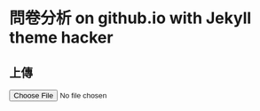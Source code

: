 # 問卷分析 on github.io with Jekyll theme hacker

<script src="https://unpkg.com/xlsx/dist/xlsx.full.min.js"></script>
<script src="https://cdn.jsdelivr.net/npm/chart.js"></script>

## 上傳
<div id="upload-file">
<input type="file" id="xlsxFile" accept=".xlsx" onchange="startProcessing()">
</div>

<div id="worksheetsInfo"></div>

<script>
type Question = { type: string, question: number };
type Answer = number;

interface MappingTable {
    q_maps: { [lang: string]: { [cell: string]: Question } };
    a_maps: { [lang: string]: { [cell: string]: Answer } };
}

interface Form {
    type: string;
    ans: number[];
}

function uploadFile(file: File): Promise<Uint8Array> {
    return new Promise((resolve, reject) => {
        const reader = new FileReader();
        reader.onload = function(e) {
            resolve(new Uint8Array(e.target.result as ArrayBuffer));
        };
        reader.onerror = reject;
        reader.readAsArrayBuffer(file);
    });
}

function parseXLSX(data: Uint8Array) {
    return XLSX.read(data, {type: 'array'});
}

function createDict(sheetTranslate: any[][]): MappingTable {
    let q_maps: { [lang: string]: { [cell: string]: Question } } = {}; 
    let a_maps: { [lang: string]: { [cell: string]: Answer } } = {};
    let ordinal = 1;
    let question = 1;

    sheetTranslate.forEach((line, i) => {
        if (i === 0) return;
        let type = line[0];
        line.forEach((cell, j) => {
            if (j === 0) return;
            let lang = sheetTranslate[0][j];
            if (!q_maps[lang]) q_maps[lang] = {};
            if (!a_maps[lang]) a_maps[lang] = {};
            if (type) {
                q_maps[lang][cell] = { type: type, question: question++ };
                ordinal = 1;
            } else {
                a_maps[lang][cell] = ordinal++;
            }
        });
    });

    return { q_maps, a_maps };
}

function parseSurvey(sheet: any[][], mappingTable: MappingTable): Form[] {
    let forms: Form[] = [];
    let lang = sheet[0][0];
    sheet.forEach((line, i) => {
        if (i === 0) return;
        let form: Form = { type: lang, ans: [] };
        line.forEach((cell, j) => {
            let question = mappingTable.q_maps[lang][sheet[0][j]];
            form.type = question.type;
            let answers = cell.split(',').map(Number);
            answers.forEach(answer => {
                form.ans.push(mappingTable.a_maps[lang][answer]);
            });
        });
        forms.push(form);
    });

    return forms;
}

function drawPieChart(surveys: Form[], question_id: number) {
    let answers: { [answer: number]: number } = {};
    surveys.forEach(survey => {
        let answer = survey.ans[question_id];
        if (!answers[answer]) answers[answer] = 0;
        answers[answer]++;
    });

    new Chart(document.getElementById("pie-chart"), {
        type: 'pie',
        data: {
            labels: Object.keys(answers),
            datasets: [{
                data: Object.values(answers),
                backgroundColor: ...
            }]
        },
        options: {
            title: {
                display: true,
                text: 'Question ' + (question_id + 1)
            }
        }
    });
}

function drawHistogram(surveys: Form[], question_id: number) {
    // similar to DrawPieChart()
    // change 'pie' to 'bar' and adjust options accordingly
}

function listText(surveys: Form[], question_id: number) {
    surveys.forEach(survey => {
        console.log('Form', survey.type, 'Answer to Q' + (question_id + 1), ':', survey.ans[question_id]);
    });
}

async function startProcessing() {
    const xlsxFile = document.getElementById('xlsxFile') as HTMLInputElement;
    if (!xlsxFile.files) {
        console.error('No file selected!');
        return;
    }

    const data = await uploadFile(xlsxFile.files[0]);
    const workbook = parseXLSX(data);

    const mappingTable = createDict(workbook.Sheets['Translate']);

    const surveyPromises = workbook.SheetNames.map(sheetName => 
        sheetName !== 'Translate' ? parseSurvey(workbook.Sheets[sheetName], mappingTable) : null
    );
    
    const surveys = await Promise.all(surveyPromises);
    
    surveys.forEach(survey => {
        survey.questions.forEach((question, i) => {
            switch(question.type) {
                case 'Choice':
                    drawPieChart(survey, i);
                    break;
                case 'Checkbox':
                    drawHistogram(survey, i);
                    break;
                case 'Text':
                    listText(survey, i);
                    break;
                default:
                    console.error('Invalid question type:', question.type);
            }
        });
    });
}
</script>
